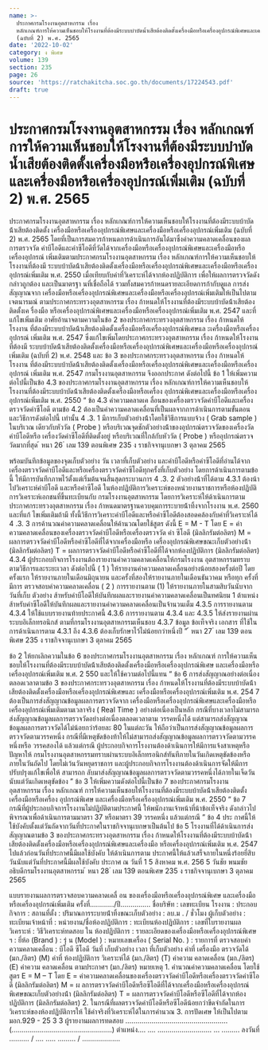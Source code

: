 ```yaml
---
name: >-
  ประกาศกรมโรงงานอุตสาหกรรม เรื่อง
  หลักเกณฑ์การให้ความเห็นชอบให้โรงงานที่ต้องมีระบบบำบัดน้ำเสียต้องติดตั้งเครื่องมือหรือเครื่องอุปกรณ์พิเศษและเครื่องมือหรือเครื่องอุปกรณ์เพิ่มเติม
  (ฉบับที่ 2) พ.ศ. 2565
date: '2022-10-02'
category: ง พิเศษ
volume: 139
section: 235
page: 26
source: 'https://ratchakitcha.soc.go.th/documents/17224543.pdf'
draft: true
---
```


# ประกาศกรมโรงงานอุตสาหกรรม เรื่อง หลักเกณฑ์การให้ความเห็นชอบให้โรงงานที่ต้องมีระบบบำบัดน้ำเสียต้องติดตั้งเครื่องมือหรือเครื่องอุปกรณ์พิเศษและเครื่องมือหรือเครื่องอุปกรณ์เพิ่มเติม (ฉบับที่ 2) พ.ศ. 2565

ประกาศกรมโรงงานอุตสาหกรรม เรื่อง หลักเกณฑ์การให้ความเห็นชอบให้โรงงานที่ต้องมีระบบบ้าบัดน้้าเสียต้องติดตั้ง เครื่องมือหรือเครื่องอุปกรณ์พิเศษและเครื่องมือหรือเครื่องอุปกรณ์เพิ่มเติม (ฉบับที่ 2) พ.ศ. 2565 โดยที่เป็นการสมควรก้าหนดการด้าเนินการอันได้มาซึ่งค่าความคลาดเคลื่อนของผลการตรวจวัด ค่าบีโอดีและค่าซีโอดีที่วัดได้จากเครื่องมือหรือเครื่องอุปกรณ์พิเศษและเครื่องมือหรือเครื่องอุปกรณ์ เพิ่มเติมตามประกาศกรมโรงงานอุตสาหกรรม เรื่อง หลักเกณฑ์การให้ความเห็นชอบให้โรงงานที่ต้องมี ระบบบ้าบัดน้้าเสียต้องติดตั้งเครื่องมือหรือเครื่องอุปกรณ์พิเศษและเครื่องมือหรือเครื่องอุปกรณ์เพิ่มเติม พ.ศ. 2550 เมื่อเทียบกับค่าที่วิเคราะห์ได้จากห้องปฏิบัติการ เพื่อให้ผลการตรวจวัดดังกล่าวถูกต้อง และเป็นมาตรฐา นที่เชื่อถือได้ รวมทั้งสมควรก้าหนดรายละเอียดการก้ากับดูแล การส่งสัญญาณจาก เครื่องมือหรือเครื่องอุปกรณ์พิเศษและเครื่องมือหรือเครื่องอุปกรณ์เพิ่มเติมให้เป็นไปตามเจตนารมณ์ ตามประกาศกระทรวงอุตสาหกรรม เรื่อง ก้าหนดให้โรงงานที่ต้องมีระบบบ้าบัดน้้าเสียต้องติดตั้งเค รื่องมือ หรือเครื่องอุปกรณ์พิเศษและเครื่องมือหรือเครื่องอุปกรณ์เพิ่มเติม พ.ศ. 2547 และที่แก้ไขเพิ่มเติม อาศัยอ้านาจตามความในข้อ 2 ของประกาศกระทรวงอุตสาหกรรม เรื่อง ก้าหนดให้โรงงาน ที่ต้องมีระบบบ้าบัดน้้าเสียต้องติดตั้งเครื่องมือหรือเครื่องอุปกรณ์พิเศษแล ะเครื่องมือหรือเครื่องอุปกรณ์ เพิ่มเติม พ.ศ. 2547 ซึ่งแก้ไขเพิ่มโดยประกาศกระทรวงอุตสาหกรรม เรื่อง ก้าหนดให้โรงงานที่ต้องมี ระบบบ้าบัดน้้าเสียต้องติดตั้งเครื่องมือหรือเครื่องอุปกรณ์พิเศษและเครื่องมือหรือเครื่องอุปกรณ์เพิ่มเติม (ฉบับที่ 2) พ.ศ. 2548 และ ข้อ 3 ของประกาศกระทรวงอุตสาหกรรม เรื่อง ก้าหนดให้โรงงาน ที่ต้องมีระบบบ้าบัดน้้าเสียต้องติดตั้งเครื่องมือหรือเครื่องอุปกรณ์พิเศษและเครื่องมือหรือเครื่องอุปกรณ์ เพิ่มเติม พ.ศ. 2547 กรมโรงงานอุตสาหกรรม จึงออกประกาศ ดังต่อไปนี้ ข้อ 1 ให้เพิ่มความต่อไปนี้เป็นข้อ 4.3 ของประกาศกรมโรงงานอุตสาหกรรม เรื่อง หลักเกณฑ์การให้ความเห็นชอบให้โรงงานที่ต้องมีระบบบ้าบัดน้้าเสียต้องติดตั้งเครื่องมือหรือเครื่อง อุปกรณ์พิเศษและเครื่องมือหรือเครื่องอุปกรณ์เพิ่มเติม พ.ศ. 2550 “ ข้อ 4.3 ค่าความคลาดเค ลื่อนของเครื่องตรวจวัดค่าบีโอดีและเครื่องตรวจวัดค่าซีโอดี ตามข้อ 4.2 ต้องเป็นค่าความคลาดเคลื่อนที่เป็นผลจากการด้าเนินการตามขั้นตอนและวิธีการดังต่อไปนี้ เท่านั้น 4 .3. 1 มีการเก็บตัวอย่างน้้าโดยใช้วิธีการแบบจ้วง ( Grab sample ) ในบริเวณ เดียวกับหัววัด ( Probe ) หรือบริเวณจุดชักตัวอย่างน้้าของอุปกรณ์ตรวจวัดของเครื่องวัดค่าบีโอดีหรือ เครื่องวัดค่าซีโอดีที่ติดตั้งอยู่ หรือบริเวณที่ใกล้กับหัววัด ( Probe ) หรืออุปกรณ์ตรวจวัดมากที่สุด ้ หนา 26 ่ เลม 139 ตอนพิเศษ 235 ง ราชกิจจานุเบกษา 3 ตุลาคม 2565

พร้อมบันทึกข้อมูลของจุดเก็บตัวอย่าง วัน เวลาที่เก็บตัวอย่าง และค่าบีโอดีหรือค่าซีโอดีที่อ่านได้จาก เครื่องตรวจวัดค่าบีโอดีและหรือเครื่องตรวจวัดค่าซีโอดีทุกครั้งที่เก็บตัวอย่าง โดยการด้าเนินการตามข้อนี้ ให้มีการบันทึกภาพไว้ตั้งแต่เริ่มต้นจนสิ้นสุดกระบวนการ 4 .3. 2 ตัวอย่างน้้าที่ได้ตาม 4.3.1 ต้องน้าไปวิเคราะห์ค่าบีโอดี และหรือค่าซีโอดี ในห้องปฏิบัติการวิเคราะห์ของหน่วยงานราชการหรือห้องปฏิบัติการวิเคราะห์เอกชนที่ขึ้นทะเบียนกับ กรมโรงงานอุตสาหกรรม โดยการวิเคราะห์ให้ด้าเนินการตามประกาศกระทรวงอุตสาหกรรม เรื่อง ก้าหนดมาตรฐานควบคุมการระบายน้้าทิ้งจากโรงงาน พ.ศ. 2560 และที่แก้ ไขเพิ่มเติมถ้ามี ทั้งนี้วิธีการวิเคราะค่าบีโอดีและหรือค่าซีโอดีต้องสอดคล้องกับค่าที่วิเคราะห์ได้ 4 .3. 3 การค้านวณค่าความคลาดเคลื่อนให้ค้านวณโดยใช้สูตร ดังนี้ E = M - T โดย E = ค่าความคลาดเคลื่อนของเครื่องตรวจวัดค่าบีโอดีหรือเครื่องตรวจวัด ค่า ซีโอดี (มิลลิกรัมต่อลิตร) M = ผลการตรวจวัดค่าบีโอดีหรือค่าซีโอดีที่ได้จากเครื่องมือหรือ เครื่องอุปกรณ์พิเศษขณะเก็บตัวอย่างน้้า (มิลลิกรัมต่อลิตร) T = ผลการตรวจวัดค่าบีโอดีหรือค่าซีโอดีที่ได้จากห้องปฏิบัติการ (มิลลิกรัมต่อลิตร) 4.3.4 ผู้ประกอบกิจการโรงงานต้องรายงานค่าความคลาดเคลื่อนให้กรมโรงงาน อุตสาหกรรมทราบตามวิธีการและระยะเวลา ดังต่อไปนี้ ( 1 ) ให้รายงานค่าความคลาดเคลื่อนอย่างน้อยสองครั้งต่อปี โดยครั้งแรก ให้รายงานภายในเดือนมิถุนายน และครั้งที่สองให้รายงานภายในเดือนธันวาคม หรือทุก ครั้งที่มีการ ตรวจสอบค่าความคลาดเคลื่อน ( 2 ) การรายงานตาม (1) ให้รายงานภายในสามสิบวันนับจากวันที่เก็บ ตัวอย่าง ส้าหรับค่าบีโอดีให้บันทึกผลและรายงานค่าความคลาดเคลื่อนเป็นทศนิยม 1 ต้าแหน่ง ส้าหรับค่าซีโอดีให้บันทึกผลและรายงานค่าความคลาดเคลื่อนเป็นจ้านวนเต็ม 4.3.5 การรายงานตาม 4.3.4 ให้ใช้แบบรายงานท้ายประกาศนี้ 4.3.6 การรายงานตาม 4.3.4 และ 4.3.5 ให้ส่งรายงานผ่านระบบอิเล็กทรอนิกส์ ตามที่กรมโรงงานอุตสาหกรรมเห็นชอบ 4.3.7 ข้อมูล ข้อเท็จจริง เอกสาร ที่ใช้ในการด้าเนินการตาม 4.3.1 ถึง 4.3.6 ต้องเก็บรักษาไว้ไม่น้อยกว่าหนึ่งปี ” ้ หนา 27 ่ เลม 139 ตอนพิเศษ 235 ง ราชกิจจานุเบกษา 3 ตุลาคม 2565

ข้อ 2 ให้ยกเลิกความในข้อ 6 ของประกาศกรมโรงงานอุตสาหกรรม เรื่อง หลักเกณฑ์ การให้ความเห็นชอบให้โรงงานที่ต้องมีระบบบ้าบัดน้้าเสียต้องติดตั้งเครื่องมือหรือเครื่องอุปกรณ์พิเศษ และเครื่องมือหรือเครื่องอุปกรณ์เพิ่มเติม พ.ศ. 2 550 และให้ใช้ความต่อไปนี้แทน “ ข้อ 6 การส่งสัญญาณอย่างต่อเนื่องตลอดเวลาตามข้อ 3 ของประกาศกระทรวงอุตสาหกรรม เรื่อง ก้าหนดให้โรงงานที่ต้องมีระบบบ้าบัดน้้าเสียต้องติดตั้งเครื่องมือหรือเครื่องอุปกรณ์พิเศษและ เครื่องมือหรือเครื่องอุปกรณ์เพิ่มเติม พ.ศ. 254 7 ต้องเป็นการส่งสัญญาณข้อมูลผลการตรวจวัดจาก เครื่องมือหรือเครื่องอุปกรณ์พิเศษและเครื่องมือหรือเครื่องอุปกรณ์เพิ่มเติมตามเวลาจริง ( Real Time ) อย่างต่อเนื่องเป็นหลัก กรณีที่บางเวลาไม่สามารถส่งสัญญาณข้อมูลผลการตรวจวัดอย่างต่อเนื่องตลอดเวลาตาม วรรคหนึ่งได้ แต่สามารถส่งสัญญาณข้อมูลผลการตรวจวัดได้ไม่น้อยกว่าร้อยละ 80 ในแต่ละวัน ให้ถือว่าเป็นการส่งสัญญาณข้อมูลผลการตรวจวัดตามวรรคหนึ่ง กรณีที่มีเหตุขัดข้องท้าให้ไม่สามารถส่งสัญญาณข้อมูลผลการตรวจวัดตามวรรคหนึ่งหรือ วรรคสองได้ แล้วแต่กรณี ผู้ประกอบกิจการโรงงานต้องด้าเนินการให้มีการแจ้งสาเหตุหรือปัญหาให้ กรมโรงงานอุตสาหกรรมทราบผ่านระบบอิเล็กทรอนิกส์ทันทีภายในวันเกิดเหตุขัดข้องหรือภายในวันถัดไป โดยไม่เว้นวันหยุดราชการ และผู้ประกอบกิจการโรงงานต้องด้าเนินการจัดให้มีการปรับปรุงแก้ไขเพื่อให้ สามารถก ลับมาส่งสัญญาณข้อมูลผลการตรวจวัดตามวรรคหนึ่งได้ภายในเจ็ดวันนับแต่วันเกิดเหตุขัดข้อง ” ข้อ 3 ให้เพิ่มความดังต่อไปนี้เป็นข้อ 7 ของประกาศกรมโรงงานอุตสาหกรรม เรื่อง หลักเกณฑ์ การให้ความเห็นชอบให้โรงงานที่ต้องมีระบบบ้าบัดน้้าเสียต้องติดตั้งเครื่องมือหรือเครื่อง อุปกรณ์พิเศษ และเครื่องมือหรือเครื่องอุปกรณ์เพิ่มเติม พ.ศ. 2550 “ ข้อ 7 กรณีที่ผู้ประกอบกิจการโรงงานไม่ปฏิบัติตามประกาศนี้ ให้พนักงานเจ้าหน้าที่น้าข้อเท็จจริง ดังกล่าวไปพิจารณาเพื่อด้าเนินการตามมาตรา 37 หรือมาตรา 39 วรรคหนึ่ง แล้วแต่กรณี ” ข้อ 4 ประ กาศนี้ให้ใช้บังคับตั้งแต่วันถัดจากวันที่ประกาศในราชกิจจานุเบกษาเป็นต้นไป ข้อ 5 โรงงานที่ได้ด้าเนินการส่งสัญญาณตามข้อ 3 ของประกาศกระทรวงอุตสาหกรรม เรื่อง ก้าหนดให้โรงงานที่ต้องมีระบบบ้าบัดน้้าเสียต้องติดตั้งเครื่องมือหรือเครื่องอุปกรณ์พิเศษและเครื่องมือ หรือเครื่องอุปกรณ์เพิ่มเติม พ.ศ. 2547 ไปแล้วก่อนวันที่ประกาศนี้มีผลใช้บังคับ ให้ด้าเนินการตาม ประกาศนี้ให้แล้วเสร็จภายในหนึ่งร้อยยี่สิบวันนับแต่วันที่ประกาศนี้มีผลใช้บังคับ ประกาศ ณ วันที่ 1 5 สิงหาคม พ.ศ. 256 5 วันชัย พนมชัย อธิบดีกรมโรงงานอุตสาหกรรม ้ หนา 28 ่ เลม 139 ตอนพิเศษ 235 ง ราชกิจจานุเบกษา 3 ตุลาคม 2565

แบบรายงานผลการตรวจสอบความคลาดเคลื่ อน ของเครื่องมือหรือเครื่องอุปกรณ์พิเศษ และเครื่องมือหรือเครื่องอุปกรณ์เพิ่มเติม ครั้งที่............/ปี............... ชื่อบริษัท : เลขทะเบียน โรงงาน : ประกอบกิจการ : สถานที่ตั้ง : ปริมาณการระบายน้ําทิ้งขณะเก็บตัวอย่าง : ลบ.ม . / ชั่วโมง ผู้เก็บตัวอย่าง : ทะเบียนเจ้าหน้าที่ : หน่วยงาน/ชื่อห้องปฏิบัติการ : ทะเบียนห้องปฏิบัติการ : เลขที่ใบรายงานผลวิเคราะห์ : วิธีวิเคราะห์ทดสอบ ใน ห้องปฏิบัติการ : รายละเอียดของเครื่องมือหรือเครื่องอุปกรณ์พิเศษ ฯ : ยี่ห้อ (Brand ) : รุ่ น (Model ) : หมายเลขเครื่อง ( Serial No. ) : รายการที่ ตรวจสอบค่าความคลาดเคลื่อน : บีโอดี ซีโอดี วันที่ เก็บตัวอย่าง เวลา ที่เก็บตัวอย่าง ค่าที่ เครื่องมือ ตรวจวัดได้ (มก./ลิตร) (M) ค่าที่ ห้องปฏิบัติการ วิเคราะห์ได้ (มก./ลิตร) (T) ค่าความ คลาดเคลื่อน (มก./ลิตร) (E) ค่าความ คลาดเคลื่อน ตามประกาศฯ (มก./ลิตร) หมายเหตุ 1. คํานวณค่าความคลาดเคลื่อน โดยใช้สูตร E = M – T โดย E = ค่าความคลาดเคลื่อนของเครื่องตรวจวัดค่าบีโอดีหรือเครื่องตรวจวัดค่าซีโอดี (มิลลิกรัมต่อลิตร) M = ผ ลการตรวจวัดค่าบีโอดีหรือซีโอดีที่ได้จากเครื่องมือหรือเครื่องอุปกรณ์พิเศษขณะเก็บตัวอย่างน้ํา (มิลลิกรัมต่อลิตร) T = ผลการตรวจวัดค่าบีโอดีหรือซีโอดีที่ได้จากห้องปฏิบัติการ (มิลลิกรัมต่อลิตร) 2. ในกรณีที่ผลตรวจวัดค่าบีโอดีหรือซีโอดีน้อยกว่าขีดจํากัดในการ วิเคราะห์ของห้องปฏิบัติการให้ ใช้ค่าจริงที่วิเคราะห์ได้ในการคํานวณ 3. การปัดเศษ ให้เป็นไปตาม มอก.929 - 25 3 3 ผู้รายงานผลการทดสอบ ................................................... (..................................................) ตําแหน่ง.... .... ........................... ... ......... ลงวันที่ .......... / .... ..... ......... / ...................
